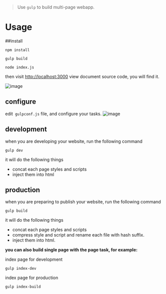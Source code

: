 >Use  `gulp` to build multi-page webapp.

# Usage
##install
```
npm install

gulp build

node index.js
``` 
then visit [http://localhost:3000](http://localhost:3000)
view document source code, you will find it.

![image](public/images/i0.jpg)

## configure
edit` gulpconf.js` file, and configure your tasks.
![image](public/images/i3.jpg)

## development
when you are developing your website, run the following command

```
gulp dev
```
it will do the following things

* concat each page styles and scripts
* inject them into html

## production
when you are preparing to publish your website, run the following command

```
gulp build
```
it will do the following things

* concat each page styles and scripts
* compress style and script and rename each file with hash suffix.
* inject them into html.

**you can also build single page with the page task, for example:**

index page for development

```
gulp index-dev
```

index page for production

```
gulp index-build
```
